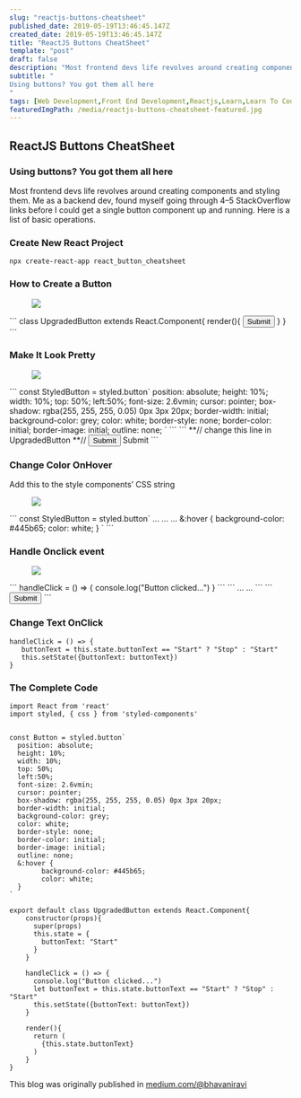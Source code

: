 ```yaml
---
slug: "reactjs-buttons-cheatsheet"
published_date: 2019-05-19T13:46:45.147Z
created_date: 2019-05-19T13:46:45.147Z
title: "ReactJS Buttons CheatSheet"
template: "post"
draft: false
description: "Most frontend devs life revolves around creating components and styling them. Me as a backend dev, found myself going through 4–5 StackOverflow links before I could get a single button component up…"
subtitle: "
Using buttons? You got them all here
"
tags: [Web Development,Front End Development,Reactjs,Learn,Learn To Code]
featuredImgPath: /media/reactjs-buttons-cheatsheet-featured.jpg
---
```

## ReactJS Buttons CheatSheet

### Using buttons? You got them all here

Most frontend devs life revolves around creating components and styling them. Me as a backend dev, found myself going through 4–5 StackOverflow links before I could get a single button component up and running. Here is a list of basic operations.

### Create New React Project

```
npx create-react-app react_button_cheatsheet
```

### How to Create a Button

<figure>

![](/media/reactjs-buttons-cheatsheet-0.png)

</figure>
```
class UpgradedButton extends React.Component{  
     render(){  
          <button>Submit</button>  
     }  
}
```

### Make It Look Pretty

<figure>

![](/media/reactjs-buttons-cheatsheet-1.png)

</figure>
```
const StyledButton = styled.button`  
    position: absolute;  
    height: 10%;  
    width: 10%;  
    top: 50%;  
    left:50%;  
    font-size: 2.6vmin;  
    cursor: pointer;  
    box-shadow: rgba(255, 255, 255, 0.05) 0px 3px 20px;  
    border-width: initial;  
    background-color: grey;  
    color: white;  
    border-style: none;  
    border-color: initial;  
    border-image: initial;  
    outline: none;  
`
```
```
**// change this line in UpgradedButton  
**// <button>Submit</button>  
<StyledButton>Submit</StyledButton>
```

### Change Color OnHover

Add this to the style components’ CSS string

<figure>

![](/media/reactjs-buttons-cheatsheet-2.png)

</figure>
```
const StyledButton = styled.button`  
    ...  
    ...  
    ...  
    &:hover {  
       background-color: #445b65;  
       color: white;  
    }  
`
```

### Handle Onclick event

<figure>

![](/media/reactjs-buttons-cheatsheet-3.png)

</figure>
```
handleClick = () => {  
    console.log("Button clicked...")  
}
```
```
...  
...
```
```
<Button onClick={this.handleClick}>Submit</Button>
```

### Change Text OnClick

```
handleClick = () => {  
   buttonText = this.state.buttonText == "Start" ? "Stop" : "Start"        
   this.setState({buttonText: buttonText})  
}
```

### The Complete Code

```
import React from 'react'
import styled, { css } from 'styled-components'


const Button = styled.button`
  position: absolute;
  height: 10%;
  width: 10%;
  top: 50%;
  left:50%;
  font-size: 2.6vmin;
  cursor: pointer;
  box-shadow: rgba(255, 255, 255, 0.05) 0px 3px 20px;
  border-width: initial;
  background-color: grey;
  color: white;
  border-style: none;
  border-color: initial;
  border-image: initial;
  outline: none;
  &:hover {
        background-color: #445b65;
        color: white;
  }
`

export default class UpgradedButton extends React.Component{
    constructor(props){
      super(props)
      this.state = {
        buttonText: "Start"
      }
    }

    handleClick = () => {
      console.log("Button clicked...")
      let buttonText = this.state.buttonText == "Start" ? "Stop" : "Start"
      this.setState({buttonText: buttonText})
    }

    render(){
      return (
        {this.state.buttonText}
      )
    }
}
```

This blog was originally published in [medium.com/@bhavaniravi](https://medium.com/@bhavaniravi)
